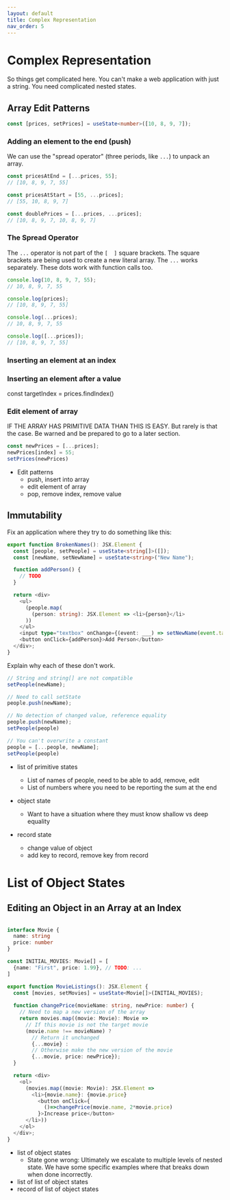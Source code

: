 ```yaml
---
layout: default
title: Complex Representation
nav_order: 5
---
```



# Complex Representation

So things get complicated here. You can't make a web application with just a string. You need complicated nested states.

## Array Edit Patterns

```typescript
const [prices, setPrices] = useState<number>([10, 8, 9, 7]);
```

### Adding an element to the end (push)

We can use the "spread operator" (three periods, like `...`) to unpack an array.

```typescript
const pricesAtEnd = [...prices, 55];
// [10, 8, 9, 7, 55]

const pricesAtStart = [55, ...prices];
// [55, 10, 8, 9, 7]

const doublePrices = [...prices, ...prices];
// [10, 8, 9, 7, 10, 8, 9, 7]
```

### The Spread Operator

The `...` operator is not part of the `[  ]` square brackets. The square brackets are being used to create a new literal array. The `...` works separately. These dots work with function calls too.

```typescript
console.log(10, 8, 9, 7, 55);
// 10, 8, 9, 7, 55

console.log(prices);
// [10, 8, 9, 7, 55]

console.log(...prices);
// 10, 8, 9, 7, 55

console.log([...prices]);
// [10, 8, 9, 7, 55]
```

### Inserting an element at an index



### Inserting an element after a value

const targetIndex = prices.findIndex()

### Edit element of array

IF THE ARRAY HAS PRIMITIVE DATA THAN THIS IS EASY. But rarely is that the case. Be warned and be prepared to go to a later section.

```typescript
const newPrices = [...prices];
newPrices[index] = 55;
setPrices(newPrices)
```


* Edit patterns
  * push, insert into array
  * edit element of array
  * pop, remove index, remove value


## Immutability

Fix an application where they try to do something like this:


```typescript
export function BrokenNames(): JSX.Element {
  const [people, setPeople] = useState<string[]>([]);
  const [newName, setNewName] = useState<string>("New Name");

  function addPerson() {
    // TODO
  }

  return <div>
    <ul>
      (people.map(
        (person: string): JSX.Element => <li>{person}</li>
      ))
    </ul>
    <input type="textbox" onChange={(event: ___) => setNewName(event.target.result)}/>
    <button onClick={addPerson}>Add Person</button>
  </div>;
}
```

Explain why each of these don't work.

```typescript
// String and string[] are not compatible
setPeople(newName);
```


```typescript
// Need to call setState
people.push(newName);
```

```typescript
// No detection of changed value, reference equality
people.push(newName);
setPeople(people)
```

```typescript
// You can't overwrite a constant
people = [...people, newName];
setPeople(people)
```

* list of primitive states
  * List of names of people, need to be able to add, remove, edit
  * List of numbers where you need to be reporting the sum at the end





* object state
  * Want to have a situation where they must know shallow vs deep equality
* record state
  * change value of object
  * add key to record, remove key from record

# List of Object States

## Editing an Object in an Array at an Index

```typescript

interface Movie {
  name: string
  price: number
}

const INITIAL_MOVIES: Movie[] = [
  {name: "First", price: 1.99}, // TODO: ...
]

export function MovieListings(): JSX.Element {
  const [movies, setMovies] = useState<Movie[]>(INITIAL_MOVIES);
  
  function changePrice(movieName: string, newPrice: number) {
    // Need to map a new version of the array
    return movies.map((movie: Movie): Movie =>
      // If this movie is not the target movie
      (movie.name !== movieName) ?
        // Return it unchanged
        {...movie} :
        // Otherwise make the new version of the movie
        {...movie, price: newPrice});
  }

  return <div>
    <ol>
      (movies.map((movie: Movie): JSX.Element => 
        <li>{movie.name}: {movie.price} 
          <button onClick={
            ()=>changePrice(movie.name, 2*movie.price)
          }>Increase price</button>
      </li>))
    </ol>
  </div>;
}
```

* list of object states
  * State gone wrong: Ultimately we escalate to multiple levels of nested state. We have some specific examples where that breaks down when done incorrectly.
* list of list of object states
* record of list of object states
